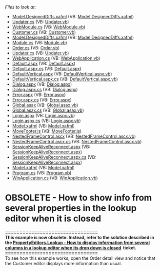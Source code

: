 <!-- default file list -->
*Files to look at*:

* [Model.DesignedDiffs.xafml](./CS/WinWebSolution.Module.Web/Model.DesignedDiffs.xafml) (VB: [Model.DesignedDiffs.xafml](./VB/WinWebSolution.Module.Web/Model.DesignedDiffs.xafml))
* [Updater.cs](./CS/WinWebSolution.Module.Web/Updater.cs) (VB: [Updater.vb](./VB/WinWebSolution.Module.Web/Updater.vb))
* [WebModule.cs](./CS/WinWebSolution.Module.Web/WebModule.cs) (VB: [WebModule.vb](./VB/WinWebSolution.Module.Web/WebModule.vb))
* [Customer.cs](./CS/WinWebSolution.Module/Customer.cs) (VB: [Customer.vb](./VB/WinWebSolution.Module/Customer.vb))
* [Model.DesignedDiffs.xafml](./CS/WinWebSolution.Module/Model.DesignedDiffs.xafml) (VB: [Model.DesignedDiffs.xafml](./VB/WinWebSolution.Module/Model.DesignedDiffs.xafml))
* [Module.cs](./CS/WinWebSolution.Module/Module.cs) (VB: [Module.vb](./VB/WinWebSolution.Module/Module.vb))
* [Order.cs](./CS/WinWebSolution.Module/Order.cs) (VB: [Order.vb](./VB/WinWebSolution.Module/Order.vb))
* [Updater.cs](./CS/WinWebSolution.Module/Updater.cs) (VB: [Updater.vb](./VB/WinWebSolution.Module/Updater.vb))
* [WebApplication.cs](./CS/WinWebSolution.Web/ApplicationCode/WebApplication.cs) (VB: [WebApplication.vb](./VB/WinWebSolution.Web/ApplicationCode/WebApplication.vb))
* [Default.aspx](./CS/WinWebSolution.Web/Default.aspx) (VB: [Default.aspx](./VB/WinWebSolution.Web/Default.aspx))
* [Default.aspx.cs](./CS/WinWebSolution.Web/Default.aspx.cs) (VB: [Default.aspx](./VB/WinWebSolution.Web/Default.aspx))
* [DefaultVertical.aspx](./CS/WinWebSolution.Web/DefaultVertical.aspx) (VB: [DefaultVertical.aspx.vb](./VB/WinWebSolution.Web/DefaultVertical.aspx.vb))
* [DefaultVertical.aspx.cs](./CS/WinWebSolution.Web/DefaultVertical.aspx.cs) (VB: [DefaultVertical.aspx.vb](./VB/WinWebSolution.Web/DefaultVertical.aspx.vb))
* [Dialog.aspx](./CS/WinWebSolution.Web/Dialog.aspx) (VB: [Dialog.aspx](./VB/WinWebSolution.Web/Dialog.aspx))
* [Dialog.aspx.cs](./CS/WinWebSolution.Web/Dialog.aspx.cs) (VB: [Dialog.aspx](./VB/WinWebSolution.Web/Dialog.aspx))
* [Error.aspx](./CS/WinWebSolution.Web/Error.aspx) (VB: [Error.aspx](./VB/WinWebSolution.Web/Error.aspx))
* [Error.aspx.cs](./CS/WinWebSolution.Web/Error.aspx.cs) (VB: [Error.aspx](./VB/WinWebSolution.Web/Error.aspx))
* [Global.asax](./CS/WinWebSolution.Web/Global.asax) (VB: [Global.asax.vb](./VB/WinWebSolution.Web/Global.asax.vb))
* [Global.asax.cs](./CS/WinWebSolution.Web/Global.asax.cs) (VB: [Global.asax.vb](./VB/WinWebSolution.Web/Global.asax.vb))
* [Login.aspx](./CS/WinWebSolution.Web/Login.aspx) (VB: [Login.aspx.vb](./VB/WinWebSolution.Web/Login.aspx.vb))
* [Login.aspx.cs](./CS/WinWebSolution.Web/Login.aspx.cs) (VB: [Login.aspx.vb](./VB/WinWebSolution.Web/Login.aspx.vb))
* [Model.xafml](./CS/WinWebSolution.Web/Model.xafml) (VB: [Model.xafml](./VB/WinWebSolution.Web/Model.xafml))
* [MoveFooter.js](./CS/WinWebSolution.Web/MoveFooter.js) (VB: [MoveFooter.js](./VB/WinWebSolution.Web/MoveFooter.js))
* [NestedFrameControl.ascx](./CS/WinWebSolution.Web/NestedFrameControl.ascx) (VB: [NestedFrameControl.ascx.vb](./VB/WinWebSolution.Web/NestedFrameControl.ascx.vb))
* [NestedFrameControl.ascx.cs](./CS/WinWebSolution.Web/NestedFrameControl.ascx.cs) (VB: [NestedFrameControl.ascx.vb](./VB/WinWebSolution.Web/NestedFrameControl.ascx.vb))
* [SessionKeepAliveReconnect.aspx](./CS/WinWebSolution.Web/SessionKeepAliveReconnect.aspx) (VB: [SessionKeepAliveReconnect.aspx](./VB/WinWebSolution.Web/SessionKeepAliveReconnect.aspx))
* [SessionKeepAliveReconnect.aspx.cs](./CS/WinWebSolution.Web/SessionKeepAliveReconnect.aspx.cs) (VB: [SessionKeepAliveReconnect.aspx](./VB/WinWebSolution.Web/SessionKeepAliveReconnect.aspx))
* [Model.xafml](./CS/WinWebSolution.Win/Model.xafml) (VB: [Model.xafml](./VB/WinWebSolution.Win/Model.xafml))
* [Program.cs](./CS/WinWebSolution.Win/Program.cs) (VB: [Program.vb](./VB/WinWebSolution.Win/Program.vb))
* [WinApplication.cs](./CS/WinWebSolution.Win/WinApplication.cs) (VB: [WinApplication.vb](./VB/WinWebSolution.Win/WinApplication.vb))
<!-- default file list end -->
# OBSOLETE - How to show info from several properties in the lookup editor when it is closed


<p><strong>================================</strong><br><strong>This example is now obsolete. Instead, refer to the solution described in the <a href="https://www.devexpress.com/Support/Center/p/S170565">PropertyEditors.Lookup - How to display information from several columns in a lookup editor when its drop down is closed</a>  ticket.</strong><br><strong>================================</strong><br>To see how this example works, open the Order detail view and notice that the Customer editor displays more information than usual.</p>

<br/>



